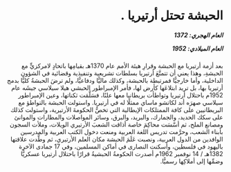 <h1 dir="rtl">الحبشة تحتل أرتيريا .</h1>

<h5 dir="rtl">العام الهجري:  1372

العام الميلادي: 1952

</h5>

<p dir="rtl">بعد أزمة أرتيريا مع الحبشة وقرارِ هيئة الأمم عام 1370هـ بقيامِها باتحادٍ لامركزيٍّ مع الحبشةِ، وهذا يعني أن تتمتَّعَ أرتيريا بسلطات تشريعية وتنفيذية وقضائية في الشؤون الداخلية، وأما خارجيًّا فمرتبطة بالحبشة، وكذلك ماليًّا ودفاعيًّا، ولم ترضَ الحبشةُ كليًّا بدمج أرتيريا بها، بل تريد ابتلاعَها كأرض لها، فأمر الإمبراطور الحبشي هيلا سيلاسي جيشَه عام 1952م باحتلال أرتيريا وتواطأت بريطانيا معها علنًا، فسَلَّمَت ثكناتها، وعين الإمبراطور سيلاسي صهرَه أند لكاتشو ماساي ممثلًا له في أرتيريا. واستولت الحبشة بالتواطؤ مع البريطانيين على كافة الممتلكات الإيطالية التي تخصُّ الحكومةَ الأرتيرية، واستولت كذلك على سكك الحديد، والجمارك، والبريد، والبرق، وسائر المواصلات والمطارات والموانئ ومصانع الملح، ثم أسَّسَت محاكِمَ خاصة أذاقت الشعبَ الأرتيري الويلات، وملأت السجون بأبناء الشعب، وحرَّمت تدريس اللغة العربية ومنعت دخول الكتب العربية والمدرسين الوافدين من الدول العربية، ونصبت عَلَمَ الحبشة مكان العلم الأرتيري، ثم وطَّدت علاقتها باليهود في فلسطين، وأسكنت النصارى في أماكن المسلمين، وفي 17 جمادى الآخرة 1382هـ / 14 نوفمبر 1962م أصدرت الحكومةُ الحبشيةُ قرارًا باحتلال أرتيريا عسكريًّا وضمِّها إلى أملاكِها رسميًّا.</p></br>
